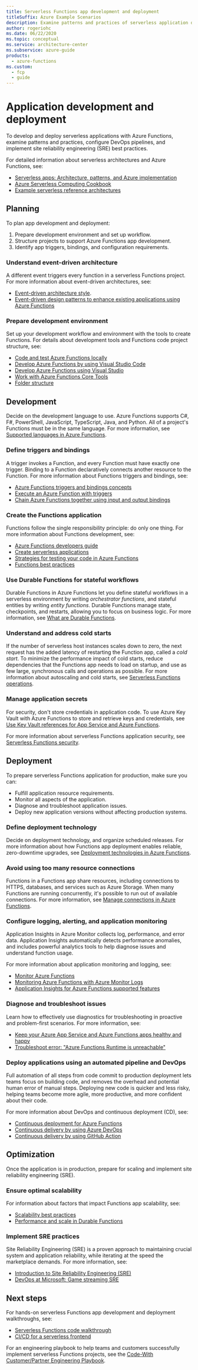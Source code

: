 ```yaml
---
title: Serverless Functions app development and deployment
titleSuffix: Azure Example Scenarios
description: Examine patterns and practices of serverless application development, configure DevOps pipelines, and implement site reliability engineering (SRE) best practices.
author: rogeriohc
ms.date: 06/22/2020
ms.topic: conceptual
ms.service: architecture-center
ms.subservice: azure-guide
products:
  - azure-functions
ms.custom:
  - fcp
  - guide
---
```


# Application development and deployment

To develop and deploy serverless applications with Azure Functions, examine patterns and practices, configure DevOps pipelines, and implement site reliability engineering (SRE) best practices.

For detailed information about serverless architectures and Azure Functions, see:
- [Serverless apps: Architecture, patterns, and Azure implementation](/dotnet/architecture/serverless/)
- [Azure Serverless Computing Cookbook](https://azure.microsoft.com/resources/azure-serverless-computing-cookbook)
- [Example serverless reference architectures](reference-architectures.md)

## Planning
To plan app development and deployment:

1. Prepare development environment and set up workflow.
2. Structure projects to support Azure Functions app development.
3. Identify app triggers, bindings, and configuration requirements.

### Understand event-driven architecture
A different event triggers every function in a serverless Functions project. For more information about event-driven architectures, see:
- [Event-driven architecture style](../guide/architecture-styles/event-driven.yml).
- [Event-driven design patterns to enhance existing applications using Azure Functions](/events/build-2020/bod124)

### Prepare development environment
Set up your development workflow and environment with the tools to create Functions. For details about development tools and Functions code project structure, see:
- [Code and test Azure Functions locally](/azure/azure-functions/functions-develop-local)
- [Develop Azure Functions by using Visual Studio Code](/azure/azure-functions/functions-develop-vs-code)
- [Develop Azure Functions using Visual Studio](/azure/azure-functions/functions-develop-vs)
- [Work with Azure Functions Core Tools](/azure/azure-functions/functions-run-local)
- [Folder structure](/azure/azure-functions/functions-reference#folder-structure)

## Development

Decide on the development language to use. Azure Functions supports C#, F#, PowerShell, JavaScript, TypeScript, Java, and Python. All of a project's Functions must be in the same language. For more information, see [Supported languages in Azure Functions](/azure/azure-functions/supported-languages).

### Define triggers and bindings
A trigger invokes a Function, and every Function must have exactly one trigger. Binding to a Function declaratively connects another resource to the Function. For more information about Functions triggers and bindings, see:
- [Azure Functions triggers and bindings concepts](/azure/azure-functions/functions-triggers-bindings)
- [Execute an Azure Function with triggers](/learn/modules/execute-azure-function-with-triggers/)
- [Chain Azure Functions together using input and output bindings](/learn/modules/chain-azure-functions-data-using-bindings/)

### Create the Functions application
Functions follow the single responsibility principle: do only one thing. For more information about Functions development, see:
- [Azure Functions developers guide](/azure/azure-functions/functions-reference)
- [Create serverless applications](/learn/paths/create-serverless-applications/)
- [Strategies for testing your code in Azure Functions](/azure/azure-functions/functions-test-a-function)
- [Functions best practices](/azure/azure-functions/functions-best-practices#general-best-practices)

### Use Durable Functions for stateful workflows
Durable Functions in Azure Functions let you define stateful workflows in a serverless environment by writing *orchestrator functions*, and stateful entities by writing *entity functions*. Durable Functions manage state, checkpoints, and restarts, allowing you to focus on business logic. For more information, see [What are Durable Functions](/azure/azure-functions/durable/durable-functions-overview).

### Understand and address cold starts

If the number of serverless host instances scales down to zero, the next request has the added latency of restarting the Function app, called a *cold start*. To minimize the performance impact of cold starts, reduce dependencies that the Functions app needs to load on startup, and use as few large, synchronous calls and operations as possible. For more information about autoscaling and cold starts, see [Serverless Functions operations](functions-app-operations.md).

### Manage application secrets
For security, don't store credentials in application code. To use Azure Key Vault with Azure Functions to store and retrieve keys and credentials, see [Use Key Vault references for App Service and Azure Functions](/azure/app-service/app-service-key-vault-references).

For more information about serverless Functions application security, see [Serverless Functions security](functions-app-security.md).

## Deployment

To prepare serverless Functions application for production, make sure you can:

- Fulfill application resource requirements.
- Monitor all aspects of the application.
- Diagnose and troubleshoot application issues.
- Deploy new application versions without affecting production systems.

### Define deployment technology
Decide on deployment technology, and organize scheduled releases. For more information about how Functions app deployment enables reliable, zero-downtime upgrades, see [Deployment technologies in Azure Functions](/azure/azure-functions/functions-deployment-technologies).

### Avoid using too many resource connections
Functions in a Functions app share resources, including connections to HTTPS, databases, and services such as Azure Storage. When many Functions are running concurrently, it's possible to run out of available connections. For more information, see [Manage connections in Azure Functions](/azure/azure-functions/manage-connections).

### Configure logging, alerting, and application monitoring
Application Insights in Azure Monitor collects log, performance, and error data. Application Insights automatically detects performance anomalies, and includes powerful analytics tools to help diagnose issues and understand function usage.

For more information about application monitoring and logging, see:
- [Monitor Azure Functions](/azure/azure-functions/functions-monitoring)
- [Monitoring Azure Functions with Azure Monitor Logs](/azure/azure-functions/functions-monitor-log-analytics)
- [Application Insights for Azure Functions supported features](/azure/azure-monitor/app/azure-functions-supported-features)

### Diagnose and troubleshoot issues
Learn how to effectively use diagnostics for troubleshooting in proactive and problem-first scenarios. For more information, see:
- [Keep your Azure App Service and Azure Functions apps healthy and happy](https://azure.microsoft.com/resources/videos/build-2019-keeping-your-azure-app-service-and-azure-functions-apps-healthy-and-happy/)
- [Troubleshoot error: "Azure Functions Runtime is unreachable"](/azure/azure-functions/functions-recover-storage-account)

### Deploy applications using an automated pipeline and DevOps
Full automation of all steps from code commit to production deployment lets teams focus on building code, and removes the overhead and potential human error of manual steps. Deploying new code is quicker and less risky, helping teams become more agile, more productive, and more confident about their code.

For more information about DevOps and continuous deployment (CD), see:
- [Continuous deployment for Azure Functions](/azure/azure-functions/functions-continuous-deployment)
- [Continuous delivery by using Azure DevOps](/azure/azure-functions/functions-how-to-azure-devops)
- [Continuous delivery by using GitHub Action](/azure/azure-functions/functions-how-to-github-actions)

## Optimization

Once the application is in production, prepare for scaling and implement site reliability engineering (SRE).

### Ensure optimal scalability
For information about factors that impact Functions app scalability, see:
- [Scalability best practices](/azure/azure-functions/functions-best-practices#scalability-best-practices)
- [Performance and scale in Durable Functions](/azure/azure-functions/durable/durable-functions-perf-and-scale)

### Implement SRE practices
Site Reliability Engineering (SRE) is a proven approach to maintaining crucial system and application reliability, while iterating at the speed the marketplace demands. For more information, see:
- [Introduction to Site Reliability Engineering (SRE)](/learn/modules/intro-to-site-reliability-engineering)
- [DevOps at Microsoft: Game streaming SRE](https://azure.microsoft.com/resources/devops-at-microsoft-game-streaming-sre)

## Next steps

For hands-on serverless Functions app development and deployment walkthroughs, see:
- [Serverless Functions code walkthrough](../serverless/code.yml)
- [CI/CD for a serverless frontend](../serverless/guide/serverless-app-cicd-best-practices.yml)

For an engineering playbook to help teams and customers successfully implement serverless Functions projects, see the [Code-With Customer/Partner Engineering Playbook](https://github.com/microsoft/code-with-engineering-playbook).
